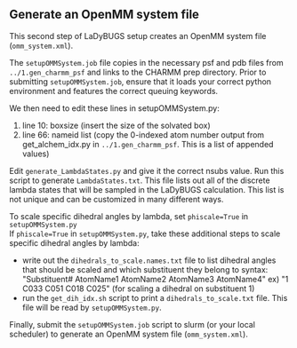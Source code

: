 ## Generate an OpenMM system file
This second step of LaDyBUGS setup creates an OpenMM system file (`omm_system.xml`).

The `setupOMMSystem.job` file copies in the necessary psf and pdb files from `../1.gen_charmm_psf` and links to the CHARMM prep directory. Prior to submitting `setupOMMSystem.job`, ensure that it loads your correct python environment and features the correct queuing keywords.

We then need to edit these lines in setupOMMSystem.py:
 1) line 10: boxsize (insert the size of the solvated box)
 2) line 66: nameid list (copy the 0-indexed atom number output from get_alchem_idx.py in `../1.gen_charmm_psf`. This is a list of appended values)

Edit `generate_LambdaStates.py` and give it the correct nsubs value. Run this script to generate `LambdaStates.txt`. This file lists out all of the discrete lambda states that will be sampled in the LaDyBUGS calculation. This list is not unique and can be customized in many different ways.

To scale specific dihedral angles by lambda, set `phiscale=True` in `setupOMMSystem.py` <br>
If `phiscale=True` in `setupOMMSystem.py`, take these additional steps to scale specific dihedral angles by lambda:
  - write out the `dihedrals_to_scale.names.txt` file to list dihedral angles that should be scaled and which substituent they belong to
        syntax: "Substituent# AtomName1 AtomName2 AtomName3 AtomName4"
        ex) "1 C033 C051 C018 C025"      (for scaling a dihedral on substituent 1)
  - run the `get_dih_idx.sh` script to print a `dihedrals_to_scale.txt` file. This file will be read by `setupOMMSystem.py`.

Finally, submit the `setupOMMSystem.job` script to slurm (or your local scheduler) to generate an OpenMM system file (`omm_system.xml`).


